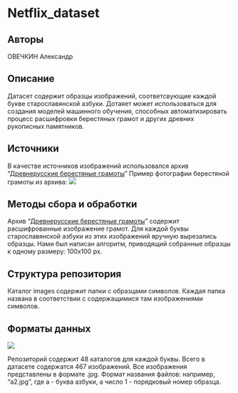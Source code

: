 # Netflix_dataset

## Авторы
ОВЕЧКИН Александр

## Описание
Датасет содержит образцы изображений, соответсвующие каждой букве старославянской азбуки. Дотаяет может использоваться для создания моделей машинного обучения, способных автоматизировать процесс расшифровки берестяных грамот и других древних рукописных памятников.

## Источники
В качестве источников изображений использовался архив “[Древнерусские берестяные грамоты](http://gramoty.ru/birchbark/)”
Пример фотографии берестяной грамоты из архива: 
![](src/gramota.jpeg)

## Методы сбора и обработки
Архив  “[Древнерусские берестяные грамоты](http://gramoty.ru/birchbark/)” содержит расшифрованные изображение грамот. Для каждой буквы старославянской азбуки из этих изображений вручную вырезались образцы. Нами был написан алгоритм, приводящий собранные образцы к одному размеру: 100x100 px.

## Структура репозитория
Каталог images содержит папки с образцами символов. Каждая папка названа в соответствии с содержащимися там изображениями символов.

## Форматы данных
![](src/sample.png)

Репозиторий содержит 48 каталогов для каждой буквы. Всего в датасете содержатся 467 изображений. 
Все изображения представлены в формате .jpg. 
Формат названия файлов: например, “a2.jpg”, где a - буква азбуки, а число 1 - порядковый номер образца.

